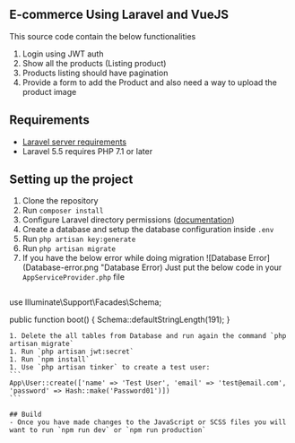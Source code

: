 ## E-commerce Using Laravel and VueJS 

This source code contain the below functionalities
1. Login using JWT auth
1. Show all the products (Listing product)
1. Products listing should have pagination 
1. Provide a form to add the Product and also need a way to upload the product image

## Requirements

- [Laravel server requirements](https://laravel.com/docs/5.5#server-requirements)
- Laravel 5.5 requires PHP 7.1 or later

## Setting up the project

1. Clone the repository
1. Run `composer install`
1. Configure Laravel directory permissions ([documentation](https://laravel.com/docs/5.5))
1. Create a database and setup the database configuration inside `.env`
1. Run `php artisan key:generate`
1. Run `php artisan migrate`
1. If you have the below error while doing migration
![Database Error](Database-error.png "Database Error)
   Just put the below code in your `AppServiceProvider.php` file
   ```
use Illuminate\Support\Facades\Schema;

public function boot()
{
    Schema::defaultStringLength(191);
}
````
1. Delete the all tables from Database and run again the command `php artisan migrate`
1. Run `php artisan jwt:secret`
1. Run `npm install`
1. Use `php artisan tinker` to create a test user:
```
App\User::create(['name' => 'Test User', 'email' => 'test@email.com', 'password' => Hash::make('Password01')])
```

## Build
- Once you have made changes to the JavaScript or SCSS files you will want to run `npm run dev` or `npm run production`


